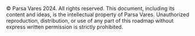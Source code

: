 © Parsa Vares 2024. All rights reserved.
This document, including its content and ideas, is the intellectual property of Parsa Vares. Unauthorized reproduction, distribution, or use of any part of this roadmap without express written permission is strictly prohibited.
